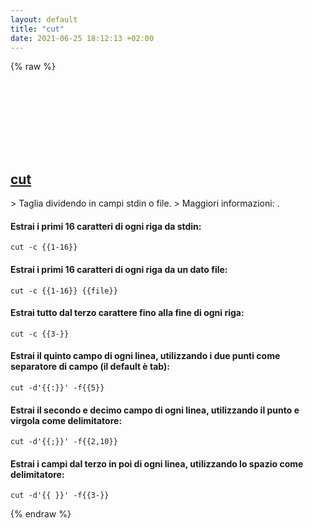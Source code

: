 ```yaml
---
layout: default
title: "cut"
date: 2021-06-25 18:12:13 +02:00
---
```

{% raw %}
<h2 id="cut">
  <a href="/it/common/cut.html">cut</a> <a href="#cut"><svg class="icon">
    <use href="/assets/images/unicode_sprite.svg#link" />
  </svg></a>
</h2>
> Taglia dividendo in campi stdin o file.
> Maggiori informazioni: <https://www.gnu.org/software/coreutils/cut>.

#### Estrai i primi 16 caratteri di ogni riga da stdin:
```shell
cut -c {{1-16}}
```
#### Estrai i primi 16 caratteri di ogni riga da un dato file:
```shell
cut -c {{1-16}} {{file}}
```
#### Estrai tutto dal terzo carattere fino alla fine di ogni riga:
```shell
cut -c {{3-}}
```
#### Estrai il quinto campo di ogni linea, utilizzando i due punti come separatore di campo (il default è tab):
```shell
cut -d'{{:}}' -f{{5}}
```
#### Estrai il secondo e decimo campo di ogni linea, utilizzando il punto e virgola come delimitatore:
```shell
cut -d'{{;}}' -f{{2,10}}
```
#### Estrai i campi dal terzo in poi di ogni linea, utilizzando lo spazio come delimitatore:
```shell
cut -d'{{ }}' -f{{3-}}
```
{% endraw %}